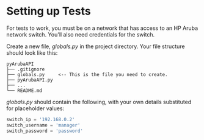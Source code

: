 # Setting up Tests

For tests to work, you must be on a network that has access to an HP Aruba network switch. You'll also need credentials
for the switch.

Create a new file, _globals.py_ in the project directory. Your file structure should look like this:

```text
pyArubaAPI
├── .gitignore
├── globals.py     <-- This is the file you need to create.
├── pyArubaAPI.py
├── ...
└── README.md
```

_globals.py_ should contain the following, with your own details substituted for placeholder values:

```python
switch_ip = '192.168.0.2'
switch_username = 'manager'
switch_password = 'password'
```  